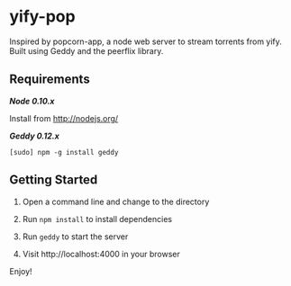 yify-pop
========

Inspired by popcorn-app, a node web server to stream torrents from yify. Built using Geddy and the peerflix library.

Requirements
------------
***Node 0.10.x***

Install from http://nodejs.org/

***Geddy 0.12.x***

```
[sudo] npm -g install geddy
```

Getting Started
---------------
1. Open a command line and change to the directory

2. Run `npm install` to install dependencies

3. Run `geddy` to start the server

4. Visit http://localhost:4000 in your browser

Enjoy!
